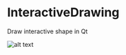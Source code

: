 # InteractiveDrawing
Draw interactive shape in Qt

![alt text](https://github.com/[username]/[reponame]/blob/[branch]/image.jpg?raw=true)
